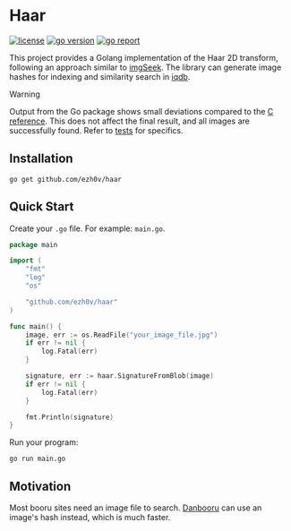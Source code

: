 # Haar

[![license](https://img.shields.io/badge/license-MIT-red.svg)](LICENSE)
[![go version](https://img.shields.io/github/go-mod/go-version/ezh0v/haar)](go.mod)
[![go report](https://goreportcard.com/badge/github.com/ezh0v/haar)](https://goreportcard.com/report/github.com/ezh0v/haar)

This project provides a Golang implementation of the Haar 2D transform, following an approach similar to [imgSeek](https://sourceforge.net/projects/imgseek). The library can generate image hashes for indexing and similarity search in [iqdb](https://github.com/danbooru/iqdb).

> [!WARNING]
> Output from the Go package shows small deviations compared to the [C reference](https://github.com/danbooru/iqdb/blob/master/src/haar.cpp).
> This does not affect the final result, and all images are successfully found. Refer to [tests](haar_test.go) for specifics.

## Installation

```shell
go get github.com/ezh0v/haar
```

## Quick Start

Create your `.go` file. For example: `main.go`.

```go
package main

import (
	"fmt"
	"log"
	"os"

	"github.com/ezh0v/haar"
)

func main() {
	image, err := os.ReadFile("your_image_file.jpg")
	if err != nil {
		log.Fatal(err)
	}

	signature, err := haar.SignatureFromBlob(image)
	if err != nil {
		log.Fatal(err)
	}

	fmt.Println(signature)
}
```

Run your program:

```shell
go run main.go
```

## Motivation

Most booru sites need an image file to search. [Danbooru](https://github.com/danbooru) can use an image's hash instead, which is much faster.
